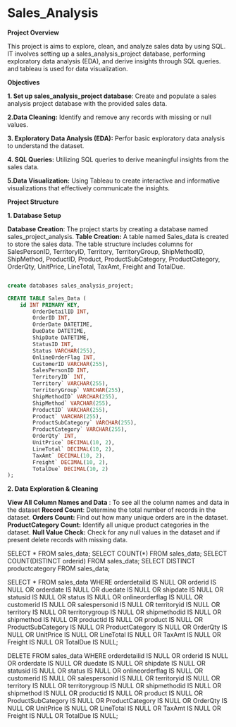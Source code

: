 # Sales_Analysis

**Project Overview**

This project is aims to explore, clean, and analyze sales data by using SQL. IT involves setting up a sales_analysis_project database, performing exploratory data analysis (EDA), and derive insights through SQL queries. and tableau is used for data visualization.

**Objectives**

**1. Set up sales_analysis_project database**: Create and populate a sales analysis project database with the provided sales data.

**2.Data Cleaning:** Identify and remove any records with missing or null values.

**3. Exploratory Data Analysis (EDA):** Perfor basic exploratory data analysis to understand the dataset.

**4. SQL Queries:** Utilizing SQL queries to derive meaningful insights from the sales data.

**5.Data Visualization:** Using Tableau to create interactive and informative visualizations that effectively communicate the insights.

**Project Structure**

**1. Database Setup**

**Database Creation**: The project starts by creating a database named sales_project_analysis.
**Table Creation:** A table named Sales_data is created to store the sales data. The table structure includes columns for SalesPersonID,	TerritoryID,	Territory,	TerritoryGroup,	ShipMethodID,	ShipMethod,	ProductID,	Product,	ProductSubCategory,	ProductCategory,	OrderQty,	UnitPrice,	LineTotal,	TaxAmt,	Freight and	TotalDue.

```sql

create databases sales_analysis_project;

CREATE TABLE Sales_Data (
	id INT PRIMARY KEY,
    	OrderDetailID INT,
    	OrderID INT,
    	OrderDate DATETIME,
    	DueDate DATETIME,
    	ShipDate DATETIME,
    	StatusID INT,
    	Status VARCHAR(255),
    	OnlineOrderFlag INT,
    	CustomerID VARCHAR(255),
    	SalesPersonID INT,
    	TerritoryID` INT,
    	Territory` VARCHAR(255),
    	TerritoryGroup` VARCHAR(255),
    	ShipMethodID` VARCHAR(255),
    	ShipMethod` VARCHAR(255),
    	ProductID` VARCHAR(255),
    	Product` VARCHAR(255),
    	ProductSubCategory` VARCHAR(255),
    	ProductCategory` VARCHAR(255),
    	OrderQty` INT,
    	UnitPrice` DECIMAL(10, 2),
    	LineTotal` DECIMAL(10, 2),
    	TaxAmt` DECIMAL(10, 2),
    	Freight` DECIMAL(10, 2),
    	TotalDue` DECIMAL(10, 2)
);

```
**2. Data Exploration & Cleaning**

**View All Column Names and Data** : To see all the column names and data in the dataset
**Record Count**: Determine the total number of records in the dataset.
**Orders Count:** Find out how many unique orders are in the dataset.
**ProductCategory Count:** Identify all unique product categories in the dataset.
**Null Value Check:** Check for any null values in the dataset and if present delete records with missing data.

SELECT * FROM sales_data;
SELECT COUNT(*) FROM sales_data;
SELECT COUNT(DISTINCT orderid) FROM sales_data;
SELECT DISTINCT productcategory FROM sales_data;

SELECT * FROM sales_data
WHERE 
    orderdetailid IS NULL OR orderid IS NULL OR orderdate IS NULL OR 
    duedate IS NULL OR shipdate IS NULL OR statusid IS NULL OR status IS NULL OR
    onlineorderflag IS NULL OR customerid IS NULL OR salespersonid IS NULL OR
	  territoryid IS NULL OR territory IS NULL OR territorygroup IS NULL OR 
    shipmethodid IS NULL OR shipmethod IS NULL OR productid IS NULL OR 
    product IS NULL OR ProductSubCategory IS NULL OR ProductCategory IS NULL OR	
	  OrderQty IS NULL OR UnitPrice IS NULL OR LineTotal IS NULL OR	TaxAmt IS NULL OR	
	  Freight IS NULL OR	TotalDue IS NULL;

DELETE FROM sales_data
WHERE 
    orderdetailid IS NULL OR orderid IS NULL OR orderdate IS NULL OR 
    duedate IS NULL OR shipdate IS NULL OR statusid IS NULL OR status IS NULL OR
    onlineorderflag IS NULL OR customerid IS NULL OR salespersonid IS NULL OR
	  territoryid IS NULL OR territory IS NULL OR territorygroup IS NULL OR 
    shipmethodid IS NULL OR shipmethod IS NULL OR productid IS NULL OR 
    product IS NULL OR ProductSubCategory IS NULL OR ProductCategory IS NULL OR	
	  OrderQty IS NULL OR UnitPrice IS NULL OR LineTotal IS NULL OR	TaxAmt IS NULL OR	
	  Freight IS NULL OR	TotalDue IS NULL;
